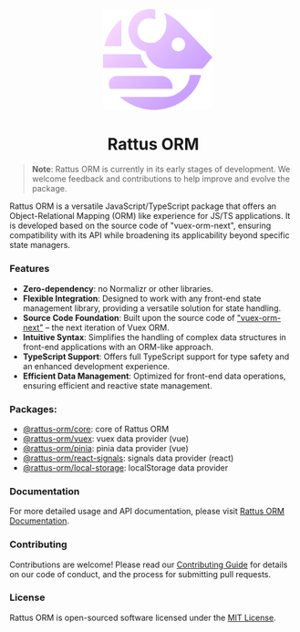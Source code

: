 <p align="center">
  <img style="margin-right: -15px" width="192px" src="./assets/logo.svg" alt="Rattus ORM">
</p>

<h1 align="center">Rattus ORM</h1>

> **Note**: Rattus ORM is currently in its early stages of development. We welcome feedback and contributions to help improve and evolve the package.

Rattus ORM is a versatile JavaScript/TypeScript package that offers an Object-Relational Mapping (ORM) like experience for JS/TS applications. It is developed based on the source code of "vuex-orm-next", ensuring compatibility with its API while broadening its applicability beyond specific state managers.

### Features

- **Zero-dependency**: no Normalizr or other libraries.
- **Flexible Integration**: Designed to work with any front-end state management library, providing a versatile solution for state handling.
- **Source Code Foundation**: Built upon the source code of ["vuex-orm-next"](https://next.vuex-orm.org/) – the next iteration of Vuex ORM.
- **Intuitive Syntax**: Simplifies the handling of complex data structures in front-end applications with an ORM-like approach.
- **TypeScript Support**: Offers full TypeScript support for type safety and an enhanced development experience.
- **Efficient Data Management**: Optimized for front-end data operations, ensuring efficient and reactive state management.

### Packages:
* [@rattus-orm/core](./packages/core): core of Rattus ORM
* [@rattus-orm/vuex](./packages/vuex): vuex data provider (vue)
* [@rattus-orm/pinia](./packages/pinia): pinia data provider (vue)
* [@rattus-orm/react-signals](./packages/react-signals): signals data provider (react)
* [@rattus-orm/local-storage](./packages/local-storage): localStorage data provider

### Documentation
For more detailed usage and API documentation, please visit [Rattus ORM Documentation](https://lyohaplotinka.github.io/rattus-orm/).

### Contributing
Contributions are welcome! Please read our [Contributing Guide](./CONTRIBUTING.md) for details 
on our code of conduct, and the process for submitting pull requests.

### License
Rattus ORM is open-sourced software licensed under the [MIT License](./LICENSE).
